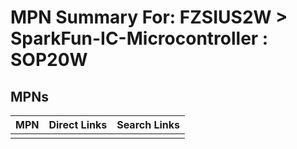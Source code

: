 



# MPN Summary For: FZSIUS2W > SparkFun-IC-Microcontroller : SOP20W

## MPNs
  

|MPN|Direct Links|Search Links|
| :--- | :--- | :--- |
||||
